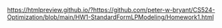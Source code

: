 https://htmlpreview.github.io/?https://github.com/peter-w-bryant/CS524-Optimization/blob/main/HW1-StandardFormLPModeling/Homework1.html
